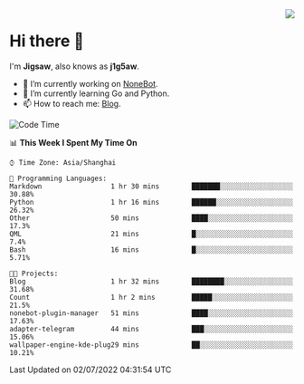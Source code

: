 <a href="#">
  <img align="right" src="https://github-readme-stats.vercel.app/api?username=j1g5awi&count_private=true&show_icons=true&title_color=80070B&text_color=B3B3B3&bg_color=212121&icon_color=80070B" />
</a>

# Hi there 👋

I'm **Jigsaw**, also knows as **j1g5aw**.

- 🔭 I’m currently working on [NoneBot](https://github.com/nonebot).
- 🌱 I’m currently learning Go and Python.
- 📫 How to reach me: [Blog](https://blog.maddestroyer.xyz/).

<!--START_SECTION:waka-->
![Code Time](http://img.shields.io/badge/Code%20Time-0%20secs-blue)

📊 **This Week I Spent My Time On** 

```text
⌚︎ Time Zone: Asia/Shanghai

💬 Programming Languages: 
Markdown                 1 hr 30 mins        ███████░░░░░░░░░░░░░░░░░░   30.88% 
Python                   1 hr 16 mins        ██████░░░░░░░░░░░░░░░░░░░   26.32% 
Other                    50 mins             ████░░░░░░░░░░░░░░░░░░░░░   17.3% 
QML                      21 mins             █░░░░░░░░░░░░░░░░░░░░░░░░   7.4% 
Bash                     16 mins             █░░░░░░░░░░░░░░░░░░░░░░░░   5.71%

🐱‍💻 Projects: 
Blog                     1 hr 32 mins        ████████░░░░░░░░░░░░░░░░░   31.68% 
Count                    1 hr 2 mins         █████░░░░░░░░░░░░░░░░░░░░   21.5% 
nonebot-plugin-manager   51 mins             ████░░░░░░░░░░░░░░░░░░░░░   17.63% 
adapter-telegram         44 mins             ███░░░░░░░░░░░░░░░░░░░░░░   15.06% 
wallpaper-engine-kde-plug29 mins             ██░░░░░░░░░░░░░░░░░░░░░░░   10.21%

```


 Last Updated on 02/07/2022 04:31:54 UTC
<!--END_SECTION:waka-->

